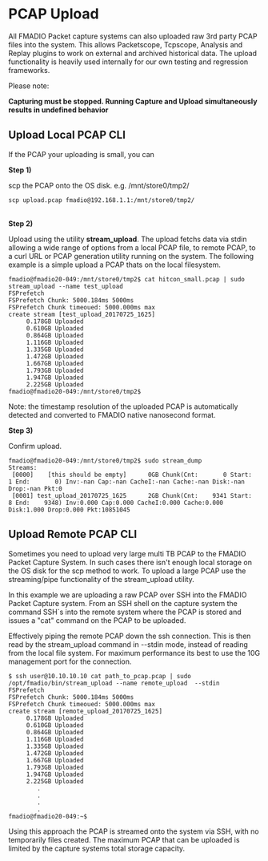 # PCAP Upload

All FMADIO Packet capture systems can also uploaded raw 3rd party PCAP files into the system. This allows Packetscope, Tcpscope, Analysis and Replay plugins to work on external and archived historical data. The upload functionality is heavily used internally for our own testing and regression frameworks.

Please note:

**Capturing must be stopped. Running Capture and Upload simultaneously results in undefined behavior**

## Upload Local PCAP CLI

If the PCAP your uploading is small, you can

**Step 1)**

scp the PCAP onto the OS disk. e.g. /mnt/store0/tmp2/

```
scp upload.pcap fmadio@192.168.1.1:/mnt/store0/tmp2/
```

\
**Step 2)**

Upload using the utility **stream\_upload**. The upload fetchs data via stdin allowing a wide range of options from a local PCAP file, to remote PCAP, to a curl URL or PCAP generation utility running on the system. The following example is a simple upload a PCAP thats on the local filesystem.

```
fmadio@fmadio20-049:/mnt/store0/tmp2$ cat hitcon_small.pcap | sudo stream_upload --name test_upload 
FSPrefetch
FSPrefetch Chunk: 5000.184ms 5000ms
FSPrefetch Chunk timeoued: 5000.000ms max
create stream [test_upload_20170725_1625]
     0.178GB Uploaded
     0.610GB Uploaded
     0.864GB Uploaded
     1.116GB Uploaded
     1.335GB Uploaded
     1.472GB Uploaded
     1.667GB Uploaded
     1.793GB Uploaded
     1.947GB Uploaded
     2.225GB Uploaded
fmadio@fmadio20-049:/mnt/store0/tmp2$
```

Note: the timestamp resolution of the uploaded PCAP is automatically detected and converted to FMADIO native nanosecond format.

**Step 3)**

Confirm upload.

```
fmadio@fmadio20-049:/mnt/store0/tmp2$ sudo stream_dump
Streams:
 [0000]    [this should be empty]      0GB Chunk(Cnt:       0 Start:       1 End:       0) Inv:-nan Cap:-nan CacheI:-nan Cache:-nan Disk:-nan Drop:-nan Pkt:0
 [0001] test_upload_20170725_1625      2GB Chunk(Cnt:    9341 Start:       8 End:    9348) Inv:0.000 Cap:0.000 CacheI:0.000 Cache:0.000 Disk:1.000 Drop:0.000 Pkt:10851045

```

## Upload Remote PCAP CLI

Sometimes you need to upload very large multi TB PCAP to the FMADIO Packet Capture System. In such cases there isn't enough local storage on the OS disk for the scp method to work. To upload a large PCAP use the streaming/pipe functionality of the stream\_upload utility.&#x20;

In this example we are uploading a raw PCAP over SSH into the FMADIO Packet Capture system. From an SSH shell on the capture system the command SSH\`s into the remote system where the PCAP is stored and issues a "cat" command on the PCAP to be uploaded.&#x20;

Effectively piping the remote PCAP down the ssh connection. This is then read by the stream\_upload command in --stdin mode, instead of reading from the local file system. For maximum performance its best to use the 10G management port for the connection.

```
$ ssh user@10.10.10.10 cat path_to_pcap.pcap | sudo /opt/fmadio/bin/stream_upload --name remote_upload  --stdin
FSPrefetch
FSPrefetch Chunk: 5000.184ms 5000ms
FSPrefetch Chunk timeoued: 5000.000ms max
create stream [remote_upload_20170725_1625]
     0.178GB Uploaded
     0.610GB Uploaded
     0.864GB Uploaded
     1.116GB Uploaded
     1.335GB Uploaded
     1.472GB Uploaded
     1.667GB Uploaded
     1.793GB Uploaded
     1.947GB Uploaded
     2.225GB Uploaded
        .      
        .      
        .      
        .      
fmadio@fmadio20-049:~$ 
```

Using this approach the PCAP is streamed onto the system via SSH, with no temporarily files created. The maximum PCAP that can be uploaded is limited by the capture systems total storage capacity.
